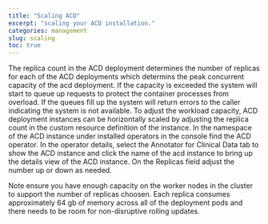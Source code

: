 ```yaml
---
title: "Scaling ACD"
excerpt: "scaling your ACD installation."
categories: management
slug: scaling
toc: true
---
```


The replica count in the ACD deployment determines the number of replicas for each of the ACD deployments which determins the peak concurrent capacity of the acd deployment.  If the capacity is exceeded the system will start to queue up requests to protect the container processes from overload.  If the queues fill up the system will return errors to the caller indicating the system is not available.  To adjust the workload capacity, ACD deployment instances can be horizontally scaled by adjusting the replica count in the custom resource definition of the instance.
In the namespace of the ACD instance under installed operators in the console find the ACD operator.  In the operator details, select the Annotator for Clinical Data tab to show the ACD instance and click the name of the acd instance to bring up the details view of the ACD instance. On the Replicas field adjust the number up or down as needed.

Note ensure you have enough capacity on the worker nodes in the cluster to support the number of replicas choosen.  Each replica consumes approximately 64 gb of memory across all of the deployment pods and there needs to be room for non-disruptive rolling updates.
